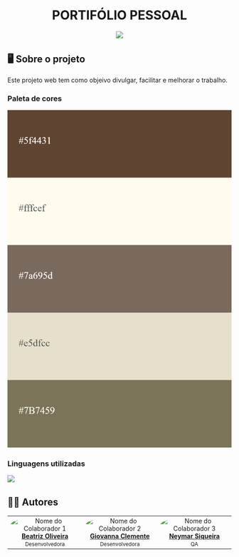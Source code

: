<h1 align="center">PORTIFÓLIO PESSOAL</h1>
<div align="center">
<img src="https://github.com/user-attachments/assets/bc456b03-d0c3-48d4-b52b-e037f0a6da9a" width="200px">
</div>
<h2>🖥️ Sobre o projeto</h2>
<p>Este projeto web tem como objeivo divulgar, facilitar e melhorar o trabalho.</p>
<h3>Paleta de cores</h3>
 <img src="site/paleta.png" width="600px">
<h3>Linguagens utilizadas</h3>
  <a href="https://skillicons.dev">
    <img src="https://skillicons.dev/icons?i=html,css,javascript" />
  </a>
<h2>🧑‍💻 Autores</h2>
<table>
  <tr>
    <td align="center">
      <img src="https://github.com/beaxx.png" width="100px;" style="border-radius:50%;" alt="Nome do Colaborador 1"/>
      <br /><a href="https://github.com/beaxx"><b>Beatriz Oliveira</b></a>
      <br /><small>Desenvolvedora</small>
    </td>
    <td align="center">
      <img src="https://github.com/Gigiovh.png" width="100px;" style="border-radius:50%;" alt="Nome do Colaborador 2"/>
      <br /><a href="https://github.com/Gigiovh"><b>Giovanna Clemente</b></a>
      <br /><small>Desenvolvedora</small>
    </td>
    <td align="center">
      <img src="https://github.com/neymarsd.png" width="100px;" style="border-radius:50%;" alt="Nome do Colaborador 3"/>
      <br /><a href="https://github.com/neymarsd"><b>Neymar Siqueira</b></a>
      <br /><small>QA</small>
    </td>
  </tr>
</table>
